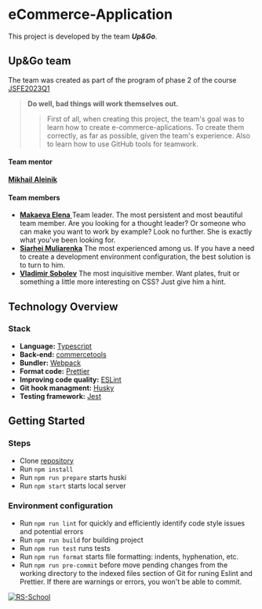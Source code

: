 # eCommerce-Application
This project is developed by the team ___Up&Go___.  

## Up&Go team
The team was created as part of the program of phase 2 of the course [JSFE2023Q1](https://wearecommunity.io/events/js-fe-rs-2023q1)  
> __Do well, bad things will work themselves out.__  
>> First of all, when creating this project, the team's goal was to learn how to create e-commerce-aplications. To create them correctly, as far as possible, given the team's experience. Also to learn how to use GitHub tools for teamwork.  
#### Team mentor  
[__Mikhail Aleinik__](https://github.com/rolling-scopes/rsschool-app "Mikhail`s GitHub")
#### Team members 
- [__Makaeva Elena__ ](https://github.com/MakaevaElena "Elena`s GitHub") Team leader. The most persistent and most beautiful team member. Are you looking for a thought leader? Or someone who can make you want to work by example? Look no further. She is exactly what you've been looking for.
- [__Siarhei Muliarenka__](https://github.com/surface74 "Siarhei`s GitHub")  The most experienced among us. If you have a need to create a development environment configuration, the best solution is to turn to him.  
- [__Vladimir Sobolev__](https://github.com/VladimirSobbolev "Vladimir`s GitHub") The most inquisitive member. Want plates, fruit or something a little more interesting on CSS? Just give him a hint.

## Technology Overview
### Stack
- __Language:__ [Typescript](https://www.typescriptlang.org/)  
- __Back-end:__ [commercetools](https://commercetools.com/)  
- __Bundler:__ [Webpack](https://webpack.js.org/)  
- __Format code:__ [Prettier](https://prettier.io/docs/en/index.html)  
- __Improving code quality:__ [ESLint](https://eslint.org/docs/latest/use/getting-started)  
- __Git hook managment:__ [Husky](https://github.com/typicode/husky#readme)  
- __Testing framework:__ [Jest](https://jestjs.io/docs/getting-started)

## Getting Started  
### Steps  
- Clone [repository](https://github.com/MakaevaElena/eCommerce-Application)  
- Run `npm install`  
- Run `npm run prepare` starts huski
- Run `npm start` starts local server  
### Environment configuration 
- Run `npm run lint` for quickly and efficiently identify code style issues and potential errors  
- Run `npm run build` for building project
- Run `npm run test` runs tests 
- Run `npm run format` starts file formatting: indents, hyphenation, etc.
- Run `npm run pre-commit` before move pending changes from the working directory to the indexed files section of Git for runing Eslint and Prettier. If there are warnings or errors, you won't be able to commit.

[![RS-School](https://rs.school/images/rs_school_js.svg "Visit The Rolling Scopes community")](https://rollingscopes.com/)  